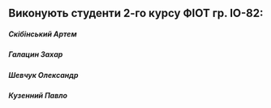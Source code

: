 ## Виконують студенти 2-го курсу ФІОТ гр. ІО-82:
##### Скібінський Артем
##### Галацин Захар
##### Шевчук Олександр
##### Кузенний Павло
